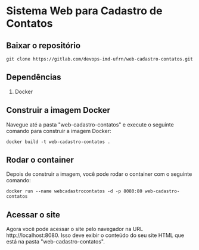 # Sistema Web para Cadastro de Contatos

## Baixar o repositório

`git clone https://gitlab.com/devops-imd-ufrn/web-cadastro-contatos.git`  

## Dependências

1. Docker  

## Construir a imagem Docker

Navegue até a pasta "web-cadastro-contatos" e execute o seguinte comando para construir a imagem Docker:  

`docker build -t web-cadastro-contatos .`  

## Rodar o container

Depois de construir a imagem, você pode rodar o container com o seguinte comando:  

`docker run --name webcadastrocontatos -d -p 8080:80 web-cadastro-contatos`  

## Acessar o site

Agora você pode acessar o site pelo navegador na URL http://localhost:8080. Isso deve exibir o conteúdo do seu site HTML que está na pasta "web-cadastro-contatos".  

